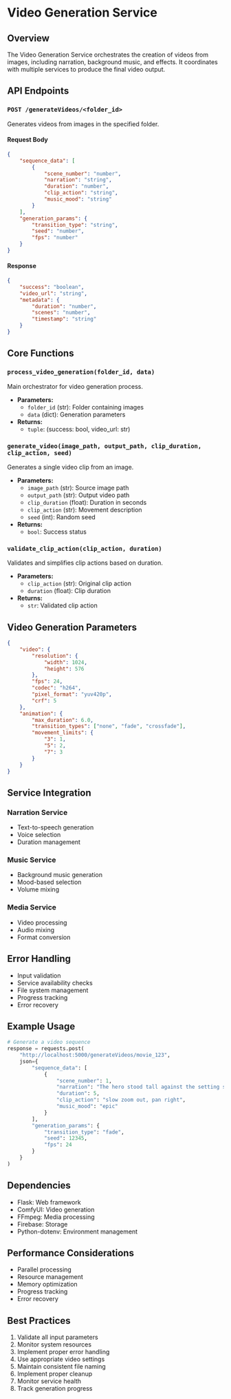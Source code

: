 # Video Generation Service

## Overview
The Video Generation Service orchestrates the creation of videos from images, including narration, background music, and effects. It coordinates with multiple services to produce the final video output.

## API Endpoints

### `POST /generateVideos/<folder_id>`
Generates videos from images in the specified folder.

#### Request Body
```json
{
    "sequence_data": [
        {
            "scene_number": "number",
            "narration": "string",
            "duration": "number",
            "clip_action": "string",
            "music_mood": "string"
        }
    ],
    "generation_params": {
        "transition_type": "string",
        "seed": "number",
        "fps": "number"
    }
}
```

#### Response
```json
{
    "success": "boolean",
    "video_url": "string",
    "metadata": {
        "duration": "number",
        "scenes": "number",
        "timestamp": "string"
    }
}
```

## Core Functions

### `process_video_generation(folder_id, data)`
Main orchestrator for video generation process.
- **Parameters:**
  - `folder_id` (str): Folder containing images
  - `data` (dict): Generation parameters
- **Returns:**
  - `tuple`: (success: bool, video_url: str)

### `generate_video(image_path, output_path, clip_duration, clip_action, seed)`
Generates a single video clip from an image.
- **Parameters:**
  - `image_path` (str): Source image path
  - `output_path` (str): Output video path
  - `clip_duration` (float): Duration in seconds
  - `clip_action` (str): Movement description
  - `seed` (int): Random seed
- **Returns:**
  - `bool`: Success status

### `validate_clip_action(clip_action, duration)`
Validates and simplifies clip actions based on duration.
- **Parameters:**
  - `clip_action` (str): Original clip action
  - `duration` (float): Clip duration
- **Returns:**
  - `str`: Validated clip action

## Video Generation Parameters
```json
{
    "video": {
        "resolution": {
            "width": 1024,
            "height": 576
        },
        "fps": 24,
        "codec": "h264",
        "pixel_format": "yuv420p",
        "crf": 5
    },
    "animation": {
        "max_duration": 6.0,
        "transition_types": ["none", "fade", "crossfade"],
        "movement_limits": {
            "3": 1,
            "5": 2,
            "7": 3
        }
    }
}
```

## Service Integration

### Narration Service
- Text-to-speech generation
- Voice selection
- Duration management

### Music Service
- Background music generation
- Mood-based selection
- Volume mixing

### Media Service
- Video processing
- Audio mixing
- Format conversion

## Error Handling
- Input validation
- Service availability checks
- File system management
- Progress tracking
- Error recovery

## Example Usage
```python
# Generate a video sequence
response = requests.post(
    "http://localhost:5000/generateVideos/movie_123",
    json={
        "sequence_data": [
            {
                "scene_number": 1,
                "narration": "The hero stood tall against the setting sun.",
                "duration": 5,
                "clip_action": "slow zoom out, pan right",
                "music_mood": "epic"
            }
        ],
        "generation_params": {
            "transition_type": "fade",
            "seed": 12345,
            "fps": 24
        }
    }
)
```

## Dependencies
- Flask: Web framework
- ComfyUI: Video generation
- FFmpeg: Media processing
- Firebase: Storage
- Python-dotenv: Environment management

## Performance Considerations
- Parallel processing
- Resource management
- Memory optimization
- Progress tracking
- Error recovery

## Best Practices
1. Validate all input parameters
2. Monitor system resources
3. Implement proper error handling
4. Use appropriate video settings
5. Maintain consistent file naming
6. Implement proper cleanup
7. Monitor service health
8. Track generation progress 